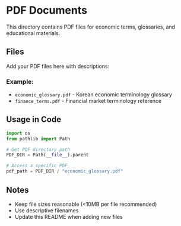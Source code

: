 # PDF Documents

This directory contains PDF files for economic terms, glossaries, and educational materials.

## Files

Add your PDF files here with descriptions:

### Example:
- `economic_glossary.pdf` - Korean economic terminology glossary
- `finance_terms.pdf` - Financial market terminology reference

## Usage in Code

```python
import os
from pathlib import Path

# Get PDF directory path
PDF_DIR = Path(__file__).parent

# Access a specific PDF
pdf_path = PDF_DIR / "economic_glossary.pdf"
```

## Notes

- Keep file sizes reasonable (<10MB per file recommended)
- Use descriptive filenames
- Update this README when adding new files
